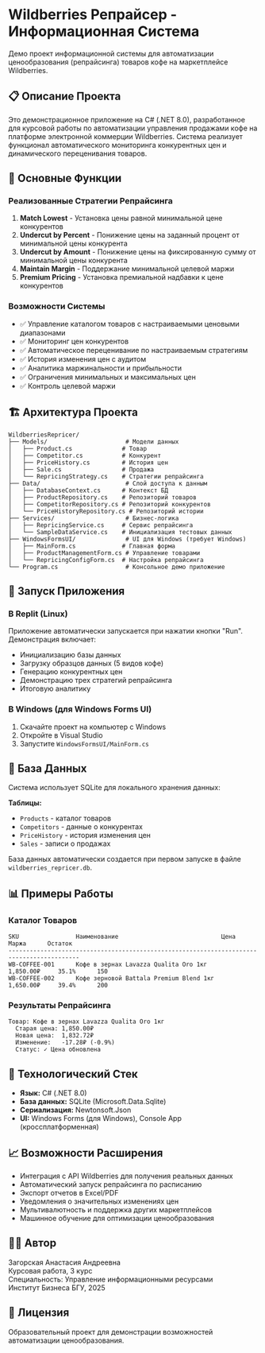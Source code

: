 # Wildberries Репрайсер - Информационная Система

Демо проект информационной системы для автоматизации ценообразования (репрайсинга) товаров кофе на маркетплейсе Wildberries.

## 📋 Описание Проекта

Это демонстрационное приложение на C# (.NET 8.0), разработанное для курсовой работы по автоматизации управления продажами кофе на платформе электронной коммерции Wildberries. Система реализует функционал автоматического мониторинга конкурентных цен и динамического переценивания товаров.

## 🎯 Основные Функции

### Реализованные Стратегии Репрайсинга

1. **Match Lowest** - Установка цены равной минимальной цене конкурентов
2. **Undercut by Percent** - Понижение цены на заданный процент от минимальной цены конкурента
3. **Undercut by Amount** - Понижение цены на фиксированную сумму от минимальной цены конкурента
4. **Maintain Margin** - Поддержание минимальной целевой маржи
5. **Premium Pricing** - Установка премиальной надбавки к цене конкурентов

### Возможности Системы

- ✅ Управление каталогом товаров с настраиваемыми ценовыми диапазонами
- ✅ Мониторинг цен конкурентов
- ✅ Автоматическое переценивание по настраиваемым стратегиям
- ✅ История изменения цен с аудитом
- ✅ Аналитика маржинальности и прибыльности
- ✅ Ограничения минимальных и максимальных цен
- ✅ Контроль целевой маржи

## 🏗️ Архитектура Проекта

```
WildberriesRepricer/
├── Models/                      # Модели данных
│   ├── Product.cs              # Товар
│   ├── Competitor.cs           # Конкурент
│   ├── PriceHistory.cs         # История цен
│   ├── Sale.cs                 # Продажа
│   └── RepricingStrategy.cs    # Стратегии репрайсинга
├── Data/                        # Слой доступа к данным
│   ├── DatabaseContext.cs      # Контекст БД
│   ├── ProductRepository.cs    # Репозиторий товаров
│   ├── CompetitorRepository.cs # Репозиторий конкурентов
│   └── PriceHistoryRepository.cs # Репозиторий истории
├── Services/                    # Бизнес-логика
│   ├── RepricingService.cs     # Сервис репрайсинга
│   └── SampleDataService.cs    # Инициализация тестовых данных
├── WindowsFormsUI/              # UI для Windows (требует Windows)
│   ├── MainForm.cs             # Главная форма
│   ├── ProductManagementForm.cs # Управление товарами
│   └── RepricingConfigForm.cs  # Настройка репрайсинга
└── Program.cs                   # Консольное демо приложение
```

## 🚀 Запуск Приложения

### В Replit (Linux)

Приложение автоматически запускается при нажатии кнопки "Run". Демонстрация включает:
- Инициализацию базы данных
- Загрузку образцов данных (5 видов кофе)
- Генерацию конкурентных цен
- Демонстрацию трех стратегий репрайсинга
- Итоговую аналитику

### В Windows (для Windows Forms UI)

1. Скачайте проект на компьютер с Windows
2. Откройте в Visual Studio
3. Запустите `WindowsFormsUI/MainForm.cs`

## 💾 База Данных

Система использует SQLite для локального хранения данных:

**Таблицы:**
- `Products` - каталог товаров
- `Competitors` - данные о конкурентах
- `PriceHistory` - история изменения цен
- `Sales` - записи о продажах

База данных автоматически создается при первом запуске в файле `wildberries_repricer.db`.

## 📊 Примеры Работы

### Каталог Товаров
```
SKU                Наименование                             Цена         Маржа      Остаток
------------------------------------------------------------------------------------------
WB-COFFEE-001      Кофе в зернах Lavazza Qualita Oro 1кг      1,850.00₽     35.1%      150
WB-COFFEE-002      Кофе зерновой Battala Premium Blend 1кг    1,650.00₽     39.4%      200
```

### Результаты Репрайсинга
```
Товар: Кофе в зернах Lavazza Qualita Oro 1кг
  Старая цена: 1,850.00₽
  Новая цена:  1,832.72₽
  Изменение:   -17.28₽ (-0.9%)
  Статус: ✓ Цена обновлена
```

## 🔧 Технологический Стек

- **Язык:** C# (.NET 8.0)
- **База данных:** SQLite (Microsoft.Data.Sqlite)
- **Сериализация:** Newtonsoft.Json
- **UI:** Windows Forms (для Windows), Console App (кроссплатформенная)

## 📈 Возможности Расширения

- Интеграция с API Wildberries для получения реальных данных
- Автоматический запуск репрайсинга по расписанию
- Экспорт отчетов в Excel/PDF
- Уведомления о значительных изменениях цен
- Мультивалютность и поддержка других маркетплейсов
- Машинное обучение для оптимизации ценообразования

## 👨‍💻 Автор

Загорская Анастасия Андреевна  
Курсовая работа, 3 курс  
Специальность: Управление информационными ресурсами  
Институт Бизнеса БГУ, 2025

## 📝 Лицензия

Образовательный проект для демонстрации возможностей автоматизации ценообразования.

